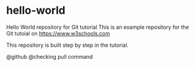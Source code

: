 # hello-world
Hello World repository for Git tutorial
This is an example repository for the Git tutoial on https://www.w3schools.com

This repository is built step by step in the tutorial.

@github
@checking pull command
